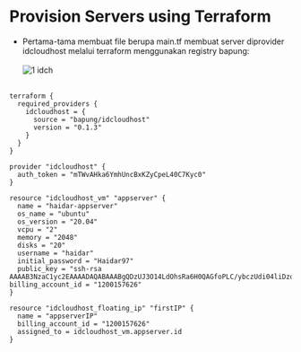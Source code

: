 # Provision Servers using Terraform
- Pertama-tama membuat file berupa main.tf membuat server diprovider idcloudhost melalui terraform menggunakan registry bapung:<br><br>![1  idch](https://github.com/darblietz/devops17-FinalTask--M-Yusuf-Haidar-/assets/98991080/cce8bccc-c0a0-43eb-b504-4bac7d827f8f)<br><br>

```
terraform {
  required_providers {
    idcloudhost = {
      source = "bapung/idcloudhost"
      version = "0.1.3"
    }
  }
}

provider "idcloudhost" {
  auth_token = "mTWvAHka6YmhUncBxKZyCpeL40C7Kyc0"
}

resource "idcloudhost_vm" "appserver" {
  name = "haidar-appserver"
  os_name = "ubuntu"
  os_version = "20.04"
  vcpu = "2"
  memory = "2048"
  disks = "20"
  username = "haidar"
  initial_password = "Haidar97"
  public_key = "ssh-rsa AAAAB3NzaC1yc2EAAAADAQABAAABgQDzUJ3O14LdOhsRa6H0QAGfoPLC/ybczUdi04liDzoxRnuk12lgoSQGvyzJDUxJHBa33/q3wQgBCjl+B/R2N64BjBEbYfU>  billing_account_id = "1200157626"
}

resource "idcloudhost_floating_ip" "firstIP" {
  name = "appserverIP"
  billing_account_id = "1200157626"
  assigned_to = idcloudhost_vm.appserver.id
}
```

